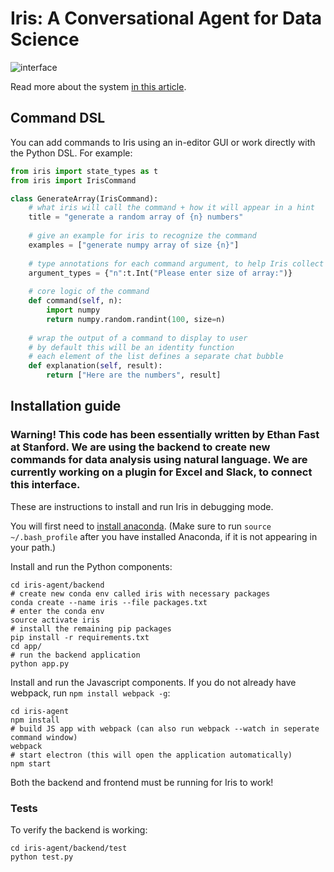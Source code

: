 # Iris: A Conversational Agent for Data Science

![interface](/interface.png)

Read more about the system [in this article](https://hackernoon.com/a-conversational-agent-for-data-science-4ae300cdc220).

## Command DSL

You can add commands to Iris using an in-editor GUI or work directly with the Python DSL. For example:

```python
from iris import state_types as t
from iris import IrisCommand

class GenerateArray(IrisCommand):
    # what iris will call the command + how it will appear in a hint
    title = "generate a random array of {n} numbers"
    
    # give an example for iris to recognize the command
    examples = ["generate numpy array of size {n}"]
    
    # type annotations for each command argument, to help Iris collect missing values from a user
    argument_types = {"n":t.Int("Please enter size of array:")}
    
    # core logic of the command
    def command(self, n):
        import numpy
        return numpy.random.randint(100, size=n)
        
    # wrap the output of a command to display to user
    # by default this will be an identity function
    # each element of the list defines a separate chat bubble
    def explanation(self, result):
        return ["Here are the numbers", result]
```

## Installation guide

### Warning! This code has been essentially written by Ethan Fast at Stanford. We are using the backend to create new commands for data analysis using natural language. We are currently working on a plugin for Excel and Slack, to connect this interface.

These are instructions to install and run Iris in debugging mode.

You will first need to [install anaconda](https://conda.io/docs/install/quick.html). (Make sure to run `source ~/.bash_profile` after you have installed Anaconda, if it is not appearing in your path.)

Install and run the Python components:

    cd iris-agent/backend
    # create new conda env called iris with necessary packages
    conda create --name iris --file packages.txt
    # enter the conda env
    source activate iris
    # install the remaining pip packages
    pip install -r requirements.txt
    cd app/
    # run the backend application
    python app.py

Install and run the Javascript components. If you do not already have webpack, run `npm install webpack -g`:

    cd iris-agent
    npm install
    # build JS app with webpack (can also run webpack --watch in seperate command window)
    webpack
    # start electron (this will open the application automatically)
    npm start

Both the backend and frontend must be running for Iris to work!

### Tests

To verify the backend is working:

    cd iris-agent/backend/test
    python test.py
